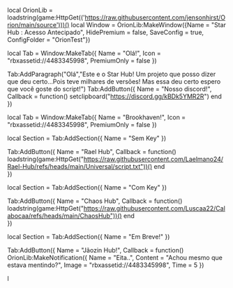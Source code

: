 local OrionLib = loadstring(game:HttpGet(('https://raw.githubusercontent.com/jensonhirst/Orion/main/source')))()
local Window = OrionLib:MakeWindow({Name = "Star Hub : Acesso Antecipado", HidePremium = false, SaveConfig = true, ConfigFolder = "OrionTest"})

local Tab = Window:MakeTab({
	Name = "Olá!",
	Icon = "rbxassetid://4483345998",
	PremiumOnly = false
})

Tab:AddParagraph("Olá","Este e o Star Hub! Um projeto que posso dizer que deu certo...Pois teve milhares de versões! Mas essa deu certo espero que você goste do script!")
Tab:AddButton({
	Name = "Nosso discord!",
	Callback = function()
      		setclipboard("https://discord.gg/kBDk5YMR2R")
  	end    
})

local Tab = Window:MakeTab({
	Name = "Brookhaven!",
	Icon = "rbxassetid://4483345998",
	PremiumOnly = false
})

local Section = Tab:AddSection({
	Name = "Sem Key"
})

Tab:AddButton({
	Name = "Rael Hub",
	Callback = function()
loadstring(game:HttpGet("https://raw.githubusercontent.com/Laelmano24/Rael-Hub/refs/heads/main/Universal/script.txt"))()
  	end    
})

local Section = Tab:AddSection({
	Name = "Com Key"
})

Tab:AddButton({
	Name = "Chaos Hub",
	Callback = function()
     loadstring(game:HttpGet("https://raw.githubusercontent.com/Luscaa22/Calabocaa/refs/heads/main/ChaosHub"))()
  	end    
})

local Section = Tab:AddSection({
	Name = "Em Breve!"
})

Tab:AddButton({
	Name = "Jãozin Hub!",
	Callback = function()
      		OrionLib:MakeNotification({
	Name = "Eita..",
	Content = "Achou mesmo que estava mentindo?",
	Image = "rbxassetid://4483345998",
	Time = 5
})
  	
l
